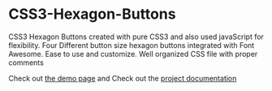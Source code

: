 CSS3-Hexagon-Buttons
====================

CSS3 Hexagon Buttons created with pure CSS3 and also used javaScript for flexibility.
Four Different button size hexagon buttons integrated with Font Awesome.
Ease to use and customize. Well organized CSS file with proper comments 

Check out [the demo page](http://shariarbd.com/demo/css3-hexagon-buttons/) and 
Check out the [project documentation](http://shariarbd.com/demo/css3-hexagon-buttons/documentation/) 
